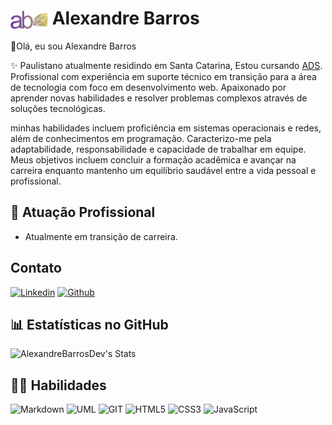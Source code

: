 <h1>
    <a href="https://elidianaandrade.github.io/">
     <img align="center" width="60px" src="https://github.com/AlexandreBarrosDev/Portfolio/blob/a181037b648ee34bac842a738b38cfa30c15d2da/imagens/logoab.svg"></a>
    <span>Alexandre Barros</span>
</h1>

👋Olá, eu sou Alexandre Barros 

✨ Paulistano atualmente residindo em Santa Catarina, Estou cursando [ADS](https://www.unisociesc.com.br/). Profissional com experiência em suporte técnico em transição para a área de tecnologia com foco em desenvolvimento web. Apaixonado por aprender novas habilidades e resolver problemas complexos através de soluções tecnológicas.

minhas habilidades incluem proficiência em sistemas operacionais e redes, além de conhecimentos em programação. Caracterizo-me pela adaptabilidade, responsabilidade e capacidade de trabalhar em equipe. Meus objetivos incluem concluir a formação acadêmica e avançar na carreira enquanto mantenho um equilíbrio saudável entre a vida pessoal e profissional.

## 🏢 **Atuação Profissional**
- Atualmente em transição de carreira.

## **Contato**

[![Linkedin](https://img.shields.io/badge/linkedin-%233c3c6c?style=for-the-badge&logo=Linkedin&logoColor=%23ffcc00
)](https://www.linkedin.com/in/alexandrebarrosdev)
[![Github](https://img.shields.io/badge/github-%233c3c6c?style=for-the-badge&logo=Github&logoColor=%23ffcc00
)](https://github.com/AlexandreBarrosDev)

## 📊 Estatísticas no GitHub

![AlexandreBarrosDev's Stats](https://github-readme-stats.vercel.app/api?username=AlexandreBarrosDev&theme=shades-of-purple&show_icons=true&hide_border=true&count_private=true)

## 🤹‍♂️ Habilidades

![Markdown](https://img.shields.io/badge/markdown-%233c3c6c?style=for-the-badge&logo=markdown&logoColor=%23ffcc00)
![UML](https://img.shields.io/badge/uml-%233c3c6c?style=for-the-badge&logo=UML&logoColor=%23ffcc00)
![GIT](https://img.shields.io/badge/git-%233c3c6c?style=for-the-badge&logo=Git&logoColor=%23ffcc00&logoSize=auto)
![HTML5](https://img.shields.io/badge/html-%233c3c6c?style=for-the-badge&logo=HTML5&logoColor=%23ffcc00)
![CSS3](https://img.shields.io/badge/css-%233c3c6c?style=for-the-badge&logo=CSS3&logoColor=%23ffcc00)
![JavaScript](https://img.shields.io/badge/javascript-%233c3c6c?style=for-the-badge&logo=javascript&logoColor=%23ffcc00)


